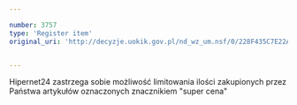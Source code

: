 ```yaml
---

number: 3757
type: 'Register item'
original_uri: 'http://decyzje.uokik.gov.pl/nd_wz_um.nsf/0/228F435C7E22AD35C1257A8A0033A5CE?OpenDocument'


---
```


Hipernet24 zastrzega sobie możliwość limitowania ilości zakupionych przez Państwa artykułów oznaczonych znacznikiem "super cena" 
